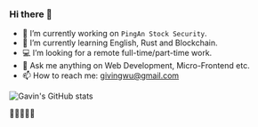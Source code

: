 ### Hi there 👋

- 🔭 I’m currently working on `PingAn Stock Security`.
- 🌱 I’m currently learning English, Rust and Blockchain.
- 💻 I’m looking for a remote full-time/part-time work.
- 💬 Ask me anything on Web Development, Micro-Frontend etc.
- 📫 How to reach me: givingwu@gmail.com

![Gavin's GitHub stats](https://github-readme-stats.vercel.app/api?username=givingwu&show_icons=true)

🚀🚀🚀🚀🚀
